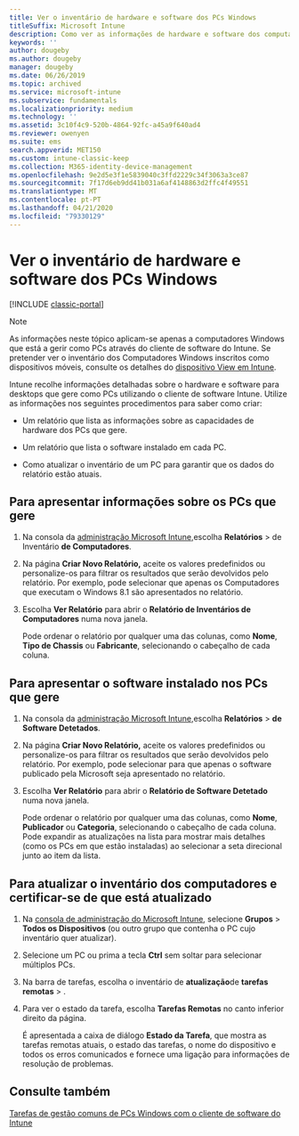 ```yaml
---
title: Ver o inventário de hardware e software dos PCs Windows
titleSuffix: Microsoft Intune
description: Como ver as informações de hardware e software dos computadores com Windows que gere como PCs com o cliente de software do Intune
keywords: ''
author: dougeby
ms.author: dougeby
manager: dougeby
ms.date: 06/26/2019
ms.topic: archived
ms.service: microsoft-intune
ms.subservice: fundamentals
ms.localizationpriority: medium
ms.technology: ''
ms.assetid: 3c10f4c9-520b-4864-92fc-a45a9f640ad4
ms.reviewer: owenyen
ms.suite: ems
search.appverid: MET150
ms.custom: intune-classic-keep
ms.collection: M365-identity-device-management
ms.openlocfilehash: 9e2d5e3f1e5839040c3ffd2229c34f3063a3ce87
ms.sourcegitcommit: 7f17d6eb9dd41b031a6af4148863d2ffc4f49551
ms.translationtype: MT
ms.contentlocale: pt-PT
ms.lasthandoff: 04/21/2020
ms.locfileid: "79330129"
---
```

# <a name="view-hardware-and-software-inventory-for-windows-pcs"></a>Ver o inventário de hardware e software dos PCs Windows

[!INCLUDE [classic-portal](../includes/classic-portal.md)]

> [!NOTE]
> As informações neste tópico aplicam-se apenas a computadores Windows que está a gerir como PCs através do cliente de software do Intune. Se pretender ver o inventário dos Computadores Windows inscritos como dispositivos móveis, consulte os detalhes do [dispositivo View em Intune](../remote-actions/device-inventory.md).

Intune recolhe informações detalhadas sobre o hardware e software para desktops que gere como PCs utilizando o cliente de software Intune. Utilize as informações nos seguintes procedimentos para saber como criar:

- Um relatório que lista as informações sobre as capacidades de hardware dos PCs que gere.

- Um relatório que lista o software instalado em cada PC.

- Como atualizar o inventário de um PC para garantir que os dados do relatório estão atuais.

## <a name="to-display-information-about-pcs-you-manage"></a>Para apresentar informações sobre os PCs que gere

1. Na consola da [administração Microsoft Intune,](https://manage.microsoft.com/)escolha **Relatórios** &gt; de Inventário **de Computadores**.

2. Na página **Criar Novo Relatório,** aceite os valores predefinidos ou personalize-os para filtrar os resultados que serão devolvidos pelo relatório. Por exemplo, pode selecionar que apenas os Computadores que executam o Windows 8.1 são apresentados no relatório.

3. Escolha **Ver Relatório** para abrir o **Relatório de Inventários de Computadores** numa nova janela.

    Pode ordenar o relatório por qualquer uma das colunas, como **Nome**, **Tipo de Chassis** ou **Fabricante**, selecionando o cabeçalho de cada coluna.

## <a name="to-display-software-installed-on-pcs-you-manage"></a>Para apresentar o software instalado nos PCs que gere

1. Na consola da [administração Microsoft Intune,](https://manage.microsoft.com/)escolha **Relatórios** &gt; **de Software Detetados**.

2. Na página **Criar Novo Relatório,** aceite os valores predefinidos ou personalize-os para filtrar os resultados que serão devolvidos pelo relatório. Por exemplo, pode selecionar para que apenas o software publicado pela Microsoft seja apresentado no relatório.

3. Escolha **Ver Relatório** para abrir o **Relatório de Software Detetado** numa nova janela.

    Pode ordenar o relatório por qualquer uma das colunas, como **Nome**, **Publicador** ou **Categoria**, selecionando o cabeçalho de cada coluna. Pode expandir as atualizações na lista para mostrar mais detalhes (como os PCs em que estão instaladas) ao selecionar a seta direcional junto ao item da lista.

## <a name="to-refresh-computer-inventory-to-ensure-it-is-current"></a>Para atualizar o inventário dos computadores e certificar-se de que está atualizado

1. Na [consola de administração do Microsoft Intune](https://manage.microsoft.com/), selecione **Grupos** &gt; **Todos os Dispositivos** (ou outro grupo que contenha o PC cujo inventário quer atualizar).

2. Selecione um PC ou prima a tecla **Ctrl** sem soltar para selecionar múltiplos PCs.

3. Na barra de tarefas, escolha o inventário de **atualização**de **tarefas remotas** &gt; .

4. Para ver o estado da tarefa, escolha **Tarefas Remotas** no canto inferior direito da página.

    É apresentada a caixa de diálogo **Estado da Tarefa**, que mostra as tarefas remotas atuais, o estado das tarefas, o nome do dispositivo e todos os erros comunicados e fornece uma ligação para informações de resolução de problemas.

## <a name="see-also"></a>Consulte também

[Tarefas de gestão comuns de PCs Windows com o cliente de software do Intune](common-windows-pc-management-tasks-with-the-microsoft-intune-computer-client.md)
